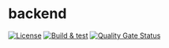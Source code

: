 # backend

[![License](https://img.shields.io/badge/license-Apache%202.0-blue.svg)](LICENSE.txt)
[![Build & test](https://github.com/IQPlay/backend/actions/workflows/gradle-build-test.yml/badge.svg?branch=main)](https://github.com/IQPlay/backend/actions/workflows/gradle-build-test.yml)
[![Quality Gate Status](https://sonarcloud.io/api/project_badges/measure?project=IQPlay_backend&metric=alert_status)](https://sonarcloud.io/summary/new_code?id=IQPlay_backend)
